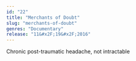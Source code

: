 ```yaml
---
id: "22"
title: "Merchants of Doubt"
slug: "merchants-of-doubt"
genres: "Documentary"
release: "11&#x2F;19&#x2F;2016"
---
```


Chronic post-traumatic headache, not intractable

